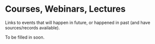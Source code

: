 # Courses, Webinars, Lectures

Links to events that will happen in future, or happened in past (and have sources/records available).

To be filled in soon.

